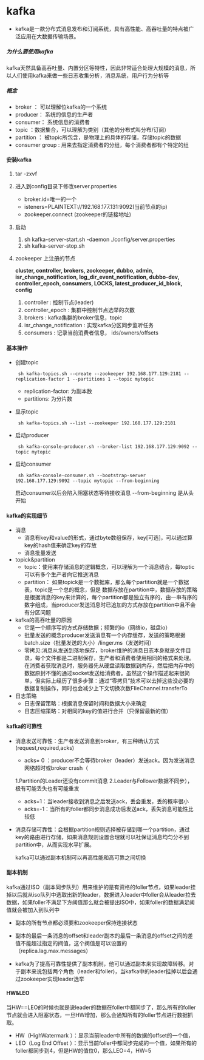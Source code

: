 # kafka

+ kafka是一款分布式消息发布和订阅系统，具有高性能、高吞吐量的特点被广泛应用在大数据传输场景。

##### 为什么要使用kafka

kafka天然具备高吞吐量、内置分区等特性，因此非常适合处理大规模的消息，所以人们使用kafka来做一些日志收集分析，消息系统，用户行为分析等



##### 概念

+ broker ： 可以理解位kafka的一个系统
+ producer： 系统的信息的生产者
+ consumer： 系统信息的消费者
+ topic ：数据集合，可以理解为类别（其他的分布式叫分布/订阅）
+ partition ： 被topic所包含，是物理上的具体的存储，存储topic的数据
+ consumer group : 用来去指定消费者的分组，每个消费者都有个特定的组  



#### 安装kafka

1. tar -zxvf 

2. 进入到config目录下修改server.properties

   + broker.id=唯一的一个
   + isteners=PLAINTEXT://192.168.177.131:9092(当前节点的ip)
   + zookeeper.connect (zookeeper的链接地址)

3. 启动

   1.  sh kafka-server-start.sh -daemon ./config/server.properties
   2. sh kafka-server-stop.sh

4. zookeeper 上注册的节点

   **cluster, controller, brokers, zookeeper, dubbo, admin, isr_change_notification, log_dir_event_notification, dubbo-dev, controller_epoch, consumers, LOCKS, latest_producer_id_block, config**

   1.  controller : 控制节点(leader)
   2.  controller_epoch : 集群中控制节点选举的次数
   3.  brokers : kafka集群的broker信息，topic
   4.  isr_change_notification : 实现kafka分区同步监听任务
   5.  consumers : 记录当前消费者信息， ids/owners/offsets

#### 基本操作

- 创建topic 

  ``` sh kafka-topics.sh --create --zookeeper 192.168.177.129:2181 --replication-factor 1 --partitions 1 --topic mytopic```

  - replication-factor: 为副本数
  - partitions: 为分片数

- 显示topic

  ``` sh kafka-topics.sh --list --zookeeper 192.168.177.129:2181```

- 启动producer

  ``` sh kafka-console-producer.sh --broker-list 192.168.177.129:9092 --topic mytopic```

- 启动consumer

  ``` sh kafka-console-consumer.sh --bootstrap-server 192.168.177.129:9092 --topic mytopic --from-beginning```

  启动consumer以后会陷入阻塞状态等待接收消息 --from-beginning 是从头开始

#### kafka的实现细节

- 消息
  - 消息有key和value的形式，通过byte数组保存，key[可选]，可以通过算key的hash值来确定key的存放
  - 消息批量发送
- topick&partition
  - topic：使用来存储消息的逻辑概念，可以理解为一个消息结合，每toptic可以有多个生产者向它推送消息
  - partition： 如果topick是一个数据库，那么每个partition就是一个数据表，topic是一个总的概念，但是    数据存放在partition中，数据存放的策略是根据消息的key来计算的，每个partition都是独立有序的，由一串有序的数字组成，当producer发送消息时已追加的方式存放在partition中且不会有分区问题
- kafka的高吞吐量的原因
  - 它是一个顺序写的方式存储数据；频繁的io（网络io，磁盘io）
  - 批量发送的概念producer发送消息有一个内存缓存，发送的策略根据batch.size（批量发送的大小）/linger.ms（发送时间）
  - 零拷贝:消息从发送到落地保存，broker维护的消息日志本身就是文件目录，每个文件都是二进制保存，生产者和消费者使用相同的格式来处理。在消费者获取消息时，服务器先从硬盘读取数据到内存，然后把内存中的数据原封不懂的通过socket发送给消费者。虽然这个操作描述起来很简单，但实际上经历了很多步骤：通过“零拷贝”技术可以去掉这些没必要的数据复制操作，同时也会减少上下文切换次数FIleChannel.transferTo
- 日志策略
  - 日志保留策略：根据消息保留时间和数据大小来确定
  - 日志压缩策略：对相同的key的值进行合并（只保留最新的值）

#### kafka的可靠性

- 消息发送可靠性：生产者发送消息到broker，有三种确认方式(request,required,acks)
  - acks= 0 ：producer不会等待broker（leader）发送ack。因为发送消息网络超时或broker crash（

  1.Partition的Leader还没有commit消息    2.Leader与Follower数据不同步），极有可能丢失也有可能重发
  - acks=1：当leader接收到消息之后发送ack，丢会重发，丢的概率很小
  - acks=-1：当所有的foller都同步消息成功后发送ack，丢失消息可能性比较低

- 消息存储可靠性：会根据partition规则选择被存储到哪一个partition，通过key的路由进行存储，如果消息规则设置合理就可以社保证消息均匀分不到partition中，从而实现水平扩展。

  kafka可以通过副本机制可以再高性能和高可靠之间切换

#### 副本机制

kafka通过ISO（副本同步队列）用来维护的是有资格的foller节点，如果leader挂掉以后就从iso队列中选取出新的leader，数据进入leader中foller会从leader拉去数据，如果foller不满足下方阈值那么就会被提出ISO中，如果foller的数据满足阈值就会被加入到队列中

- 副本的所有节点都必须要和zookeeper保持连接状态 
- 副本的最后一条消息的offset和leader副本的最后一条消息的offset之间的差值不能超过指定的阀值，这个阀值是可以设置的（replica.lag.max.messages） 

- kafka为了提高可靠性提供了副本机制，他可以通过副本来实现故障转移。对于副本来说包括两个角色（leader和foller)，当kafka中的leader挂掉以后会通过zookeeper实现leader选举

#### HW&LEO

当HW==LEO的时候也就是说leader的数据在foller中都同步了，那么所有的foller节点就会进入阻塞状态，一旦HW增加，那么会通知所有的foller节点进行数据抓取。

- HW（HighWatermark ）：显示当前leader中所有的数据的offset的一个值，
- LEO（Log End Offset ）：显示当前foller中都同步完成的一个值，如果所有的foller都同步到4，但是HW的值位0，那么LEO=4，HW=5







